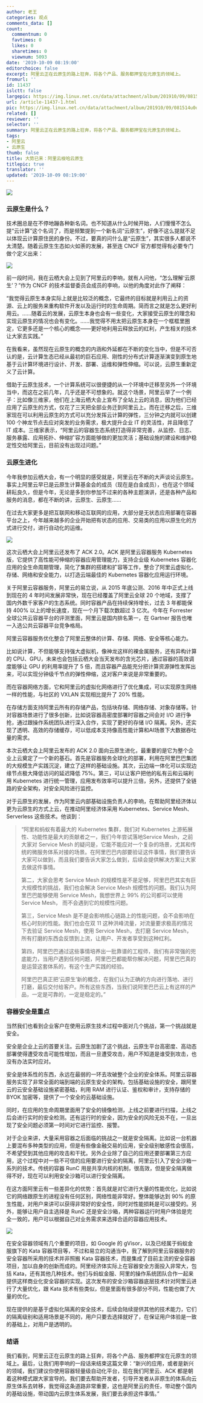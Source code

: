 ```yaml
---
author: 老王
categories: 观点
comments_data: []
count:
  commentnum: 0
  favtimes: 0
  likes: 0
  sharetimes: 0
  viewnum: 5093
date: '2019-10-09 08:19:00'
editorchoice: false
excerpt: 阿里云正在云原生的路上狂奔，将各个产品、服务都押宝在元原生的领域上。
fromurl: ''
id: 11437
islctt: false
largepic: https://img.linux.net.cn/data/attachment/album/201910/09/081514u0qs7mz0kjk5gtmk.jpg
url: /article-11437-1.html
pic: https://img.linux.net.cn/data/attachment/album/201910/09/081514u0qs7mz0kjk5gtmk.jpg.thumb.jpg
related: []
reviewer: ''
selector: ''
summary: 阿里云正在云原生的路上狂奔，将各个产品、服务都押宝在元原生的领域上。
tags:
- 阿里云
- 云原生
thumb: false
title: 大势已来：阿里云梭哈云原生
titlepic: true
translator: ''
updated: '2019-10-09 08:19:00'
---
```


![](/data/attachment/album/201910/09/081514u0qs7mz0kjk5gtmk.jpg)


### 云原生是什么？


技术圈总是在不停地蹦各种新名词。也不知道从什么时候开始，人们慢慢不怎么提“云计算”这个名词了，而是频繁提到一个新名词“云原生”，好像不这么提就不足以体现云计算原住民的身份。不过，要真的问什么是“云原生”，其实很多人都说不太清楚。随着云原生生态如火如荼的发展，甚至连 CNCF 官方都觉得有必要专门做个定义出来：


![](/data/attachment/album/201910/09/081456oh5m82y8wozzgin7.png)


前一段时间，我在云栖大会上见到了阿里云的李响，就有人问他，“怎么理解‘云原生’？”作为 CNCF 的技术监督委员会成员的李响，以他的角度对此作了阐释：


“我觉得云原生本身实际上就是比较泛的概念，它最终的目标就是利用云上的资源、云上的服务来重构软件开发以及运行时的生命周期。简而言之就是怎么更好利用云。……随着云的发展，云原生本身也会有一些变化，大家接受云原生的理念和实现云原生的情况也会有变化。……我觉得不用太把云原生本身在一个框框里圈定，它更多还是一个核心的概念——更好地利用云释放云的红利，产生相关的技术让大家去实践。”


在我看来，虽然现在云原生的概念的内涵和外延都在不断的变化当中，但是不可否认的是，云计算生态已经从最初的巨石应用、刚性的分布式计算逐渐演变到原生地基于云计算环境进行设计、开发、部署、运维和弹性伸缩。可以说，云原生重新定义了云计算。


借助于云原生技术，一个计算系统可以很便捷的从一个环境中迁移至另外一个环境当中，而这在之前几年，几乎还是不可想象的。就这个场景，阿里云举了一个例子：比如像三维家，他们在上海云栖大会上宣布了全站上云的消息，因为他们已经应用了云原生的方式，仅花了三天把全部业务迁到阿里云上。而在迁移之后，三维家现在可以利用云原生的方式可以充分发挥云计算的弹性，三分钟之内就可以创建 100 个神龙节点去应对突发的业务需求，极大提升企业 IT 的灵活性，并且降低了 IT 成本。三维家表示，“阿里云的容器生态系统打造得非常完善，从监控、日志、服务暴露、应用拓扑、伸缩扩容方面能够做的更加灵活；基础设施的建设和维护稳定性交给阿里云，目前没有出现过问题。”


### 云原生进化


今年我参加云栖大会，有一个明显的感受就是，阿里云在不断的大声谈论云原生。事实上阿里云早已是云原生计算基金会的成员（现在是白金成员），也在这个领域耕耘良久，但是今年，无论是多到你参加不过来的各种主题演讲，还是各种产品和服务的消息，都在不断的讲，云原生、云原生……


在过去大家更多是把互联网和移动互联网的应用，大部分是无状态应用部署在容器平台之上，今年越来越多的企业开始把有状态的应用、交易类的应用以原生化的方式进行交付，进行自动化的运维。


![](/data/attachment/album/201910/09/081823llbfsaxi95sxl45a.jpg)


这次云栖大会上阿里云还发布了 ACK 2.0。ACK 是阿里云容器服务 Kubernetes 版，它提供了高性能可伸缩的容器应用管理能力，支持企业级 Kubernetes 容器化应用的全生命周期管理，简化了集群的搭建和扩容等工作，整合了阿里云虚拟化、存储、网络和安全能力，以打造云端最佳的 Kubernetes 容器化应用运行环境。


关于阿里云容器服务，阿里云的易立说，从 2015 年底公测、2016 年中正式上线到现在的 4 年时间发展非常快，现在已经覆盖了阿里云全球 20 个地域，支撑了国内外数千家客户的生态系统。同时容器产品在持续保持增长，过去 3 年都能保持 400% 以上的增长速度，现在一个月下载次数超过 3 亿次。今年在 Forrester 全球公共云容器平台的评测里面，阿里云是国内排名第一，在 Gartner 报告也唯一入选公共云容器平台竞争格局。


阿里云容器服务优化整合了阿里云整体的计算、存储、网络、安全等核心能力。


比如说计算，不但能够支持强大虚拟机，像神龙这样的裸金属服务，还有异构计算的 CPU、GPU，未来也会包括云栖大会当天发布的含光芯片，通过容器的高效调度能够让 GPU 的利用率提升了 5 倍，而且容器产品能充分把计算资源弹性发挥出来，可以实现分钟级千节点的弹性伸缩，这对客户来说是非常重要的。


而在容器网络方面，它和阿里云的虚拟化网络进行了优化集成，可以实现原生网络一样的性能，与社区的 VXLAN 实现相比提升了 20% 性能。


在存储方面支持阿里云所有的存储产品，包括块存储、网络存储、对象存储等。针对容器场景进行了很多创新，比如说容器高密度部署时容器之间会对 I/O 进行争抢，通过跟操作系统团队进行深入合作，实现了更好的存储 I/O 隔离。另外，还实现了透明、高效的存储缓存，可以低成本支持像高性能计算和AI场景下大数据吞吐量的需求。


本次云栖大会上阿里云发布的 ACK 2.0 面向云原生进化，最重要的是它为整个企业上云奠定了一个新的基石。首先是容器服务全球化的部署，利用在阿里巴巴集团的大规模生产实践沉淀，建立了这样的基础设施。其次，云边端一体化可以实现边缘节点极大降低访问的延迟降低 75%。第三，可以让客户把他的私有云和云端利用 Kubernetes 进行统一管理，应用发布效率可以提升三倍，另外，还提供了全链路的安全架构，对安全风险进行监控。


对于云原生的发展，作为阿里云内部基础设施负责人的李响，在帮助阿里经济体以更为云原生的方式上云，在推动阿里经济体采用 Kubernetes、Service Mesh、Serverless 这些技术。他谈到：



> 
> “阿里和蚂蚁有着最大的 Kubernetes 集群，我们对 Kubernetes 上游拓展性、功能性是最大的贡献者之一，我们今年尝试落地Service Mesh，之前大家对 Service Mesh 的疑问是，它能不能应对一个复杂的场景，尤其和传统的微服务体系对接的场景。在阿里巴巴内部要验证这件事情，我们要告诉大家可以做到，而且我们要告诉大家怎么做到，后续会提供解决方案让大家去做这件事情。
> 
> 
> 第二，大家会思考 Service Mesh 的规模性是不是足够，阿里巴巴其实有巨大规模性的挑战，我们也会解决 Service Mesh 规模性的问题。我们认为阿里巴巴能够使用 Service Mesh，我想世界上 99% 的公司都可以使用 Service Mesh， 而不会遇到它的规模性问题。
> 
> 
> 第三，Service Mesh 是不是会影响核心链路上的性能问题，会不会影响在核心时刻的性能。我们也会在双 11 这种洪峰流量，对流量要求极高的情况下去验证 Service Mesh，使用 Service Mesh，去打磨 Service Mesh，所有打磨的东西会反馈到上流，让用户、开发者享受到这种红利。
> 
> 
> 第四，阿里巴巴通过这些事情培养出一批靠谱的工程师，我们有非常强的兜底能力，当用户遇到任何问题，阿里巴巴都能帮你解决问题，阿里巴巴真的是运营这套体系的，有这个生产实践的经验。
> 
> 
> 阿里巴巴真正把‘云原生’新的概念，在我们认为正确的方向进行落地、进行打磨，最后交付给客户。所有这些东西，当我们说阿里巴巴云上有这样的产品，一定是可靠的，一定是稳定的。”
> 
> 
> 


### 容器安全是重点


当然我们也看到企业客户在使用云原生技术过程中面对几个挑战，第一个挑战就是安全。


安全是企业上云的首要关注。云原生加剧了这个挑战，云原生平台高密度、高动态部署使得遭受攻击可能性增加，而且一旦遭受攻击，用户不知道是谁受到攻击，也没有办法实时应对。


安全是体系性的东西，永远在最弱的一环去攻破整个企业的安全体系。阿里云容器服务实现了非常全面的端到端的云原生安全的架构，包括基础设施的安全，跟阿里云的云安全基础设施紧密基础，利用 RAM 进行认证、鉴权和审计，支持存储的 BYOK 加密等，提供了一个安全的云基础设施。


同时，在应用的生命周期里面用了安全的镜像检测，上线之前要进行扫描，上线之后会进行实时的安全检测。还有运行时的安全，因为安全的风险无处不在，一旦出现了安全问题必须第一时间对它进行监控、报警。


对于企业来讲，大量采用容器之后面临的挑战之一就是安全隔离。比如说一台机器上要混布多种类型的应用，但是有些像金融交易的应用，安全级别敏感性会很高，不希望受到其他应用的攻击和干扰。另外企业除了自己的应用还要部署第三方应用，这个过程中对一些不可信的应用要进行安全的隔离，阿里云引入了安全沙箱一系列的技术。传统的容器 RunC 用是共享内核的机制，很高效，但是安全隔离做得不好，现在可以利用安全沙箱可以进行安全隔离。


在这方面阿里云有一些差异化的优势：首先就是对它进行大量的性能优化，比如说它的网络跟原生的进程没有任何区别，网络性能非常好。整体能够达到 90% 的原生性能，对用户来讲可以获得非常好的安全性，同时对性能损耗是可以接受的。另外，能够让用户自主选择是 RunC 还是安全沙箱，两种容器运行时用户体验是完全一致的，用户可以根据自己对业务需求来选择合适的容器应用技术。


![](/data/attachment/album/201910/09/081854yoszbbkymis7ke7z.jpg)


在安全容器领域有几个重要的项目，如 Google 的 gVisor，以及已经属于蚂蚁金服旗下的 Kata 容器项目等，不过和易立的沟通当中，我了解到阿里云容器服务的安全容器所采用的技术并非照搬 Kata 容器技术，而是集成了目前主流的安全容器项目，加以自身的创新而成的。阿里经济体实际上在容器安全方面投入非常大，包括 Kata，还有其他几种技术。他们与蚂蚁金服、阿里的操作系统团队合作一起来提供这样商业化安全容器的实现。这次发布的安全沙箱容器底层技术针对阿里云进行了大量优化，跟 Kata 技术有些类似，但是里面有很多部分不同，性能也做了大量的优化。


现在提供的是基于虚拟化隔离的安全技术，后续会陆续提供其他的技术能力，它们的隔离级别和适用场景是不同的，用户只要去选择就好了，在保证用户体验是一致的基础上，对用户是透明的。


### 结语


我们看到，阿里云正在云原生的路上狂奔，将各个产品、服务都押宝在元原生的领域上。最后，让我们用李响的一段话来结束这篇文章：“新兴的应用，或者是新兴的领域，我们建议你使用容器轻量级自动化平台，现在我们阿里云、ACK 都是朝着这种模式跟大家宣导的。我们要去帮助开发者，引导开发者从非原生的体系向云原生体系去转移，我觉得这条道路非常重要，这也是阿里云的责任，带动整个国内的基础设施，带动国内云原生体系发展，我们要去承担这件事情。”